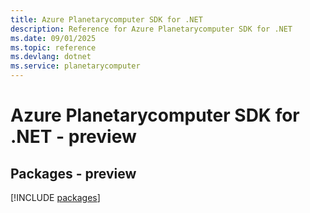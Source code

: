 ```yaml
---
title: Azure Planetarycomputer SDK for .NET
description: Reference for Azure Planetarycomputer SDK for .NET
ms.date: 09/01/2025
ms.topic: reference
ms.devlang: dotnet
ms.service: planetarycomputer
---
```

# Azure Planetarycomputer SDK for .NET - preview
## Packages - preview
[!INCLUDE [packages](planetarycomputer-index.md)]